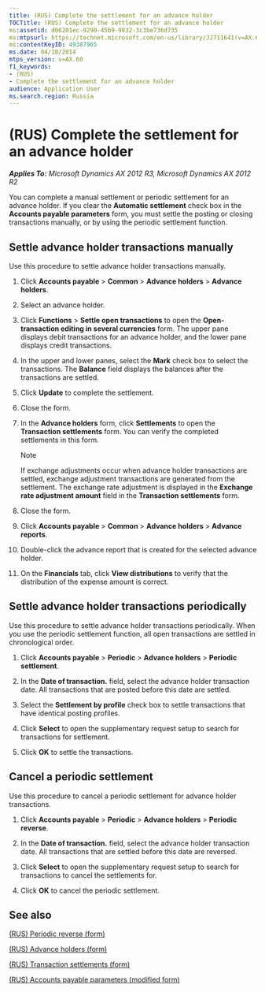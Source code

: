 ```yaml
---
title: (RUS) Complete the settlement for an advance holder
TOCTitle: (RUS) Complete the settlement for an advance holder
ms:assetid: d06201ec-9290-45b9-9832-3c3be736d735
ms:mtpsurl: https://technet.microsoft.com/en-us/library/JJ711641(v=AX.60)
ms:contentKeyID: 49387965
ms.date: 04/18/2014
mtps_version: v=AX.60
f1_keywords:
- (RUS)
- Complete the settlement for an advance holder
audience: Application User
ms.search.region: Russia
---
```


# (RUS) Complete the settlement for an advance holder 


_**Applies To:** Microsoft Dynamics AX 2012 R3, Microsoft Dynamics AX 2012 R2_

You can complete a manual settlement or periodic settlement for an advance holder. If you clear the **Automatic settlement** check box in the **Accounts payable parameters** form, you must settle the posting or closing transactions manually, or by using the periodic settlement function.

## Settle advance holder transactions manually

Use this procedure to settle advance holder transactions manually.

1.  Click **Accounts payable** \> **Common** \> **Advance holders** \> **Advance holders**.

2.  Select an advance holder.

3.  Click **Functions** \> **Settle open transactions** to open the **Open-transaction editing in several currencies** form. The upper pane displays debit transactions for an advance holder, and the lower pane displays credit transactions.

4.  In the upper and lower panes, select the **Mark** check box to select the transactions. The **Balance** field displays the balances after the transactions are settled.

5.  Click **Update** to complete the settlement.

6.  Close the form.

7.  In the **Advance holders** form, click **Settlements** to open the **Transaction settlements** form. You can verify the completed settlements in this form.
    

    > [!NOTE]
    > <P>If exchange adjustments occur when advance holder transactions are settled, exchange adjustment transactions are generated from the settlement. The exchange rate adjustment is displayed in the <STRONG>Exchange rate adjustment amount</STRONG> field in the <STRONG>Transaction settlements</STRONG> form.</P>



8.  Close the form.

9.  Click **Accounts payable** \> **Common** \> **Advance holders** \> **Advance reports**.

10. Double-click the advance report that is created for the selected advance holder.

11. On the **Financials** tab, click **View distributions** to verify that the distribution of the expense amount is correct.

## Settle advance holder transactions periodically

Use this procedure to settle advance holder transactions periodically. When you use the periodic settlement function, all open transactions are settled in chronological order.

1.  Click **Accounts payable** \> **Periodic** \> **Advance holders** \> **Periodic settlement**.

2.  In the **Date of transaction.** field, select the advance holder transaction date. All transactions that are posted before this date are settled.

3.  Select the **Settlement by profile** check box to settle transactions that have identical posting profiles.

4.  Click **Select** to open the supplementary request setup to search for transactions for settlement.

5.  Click **OK** to settle the transactions.

## Cancel a periodic settlement

Use this procedure to cancel a periodic settlement for advance holder transactions.

1.  Click **Accounts payable** \> **Periodic** \> **Advance holders** \> **Periodic reverse**.

2.  In the **Date of transaction.** field, select the advance holder transaction date. All transactions that are settled before this date are reversed.

3.  Click **Select** to open the supplementary request setup to search for transactions to cancel the settlements for.

4.  Click **OK** to cancel the periodic settlement.

## See also

[(RUS) Periodic reverse (form)](https://technet.microsoft.com/en-us/library/jj678637\(v=ax.60\))

[(RUS) Advance holders (form)](https://technet.microsoft.com/en-us/library/jj665294\(v=ax.60\))

[(RUS) Transaction settlements (form)](https://technet.microsoft.com/en-us/library/jj711614\(v=ax.60\))

[(RUS) Accounts payable parameters (modified form)](https://technet.microsoft.com/en-us/library/jj923609\(v=ax.60\))

  


